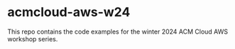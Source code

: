 # acmcloud-aws-w24
This repo contains the code examples for the winter 2024 ACM Cloud AWS workshop series.
